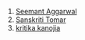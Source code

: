 1. [Seemant Aggarwal](https://github.com/seemantaggarwal)
2. [Sanskriti Tomar](https://github.com/Sansi21)
3. [kritika kanojia](https://github.com/kritikakanojia1526)

